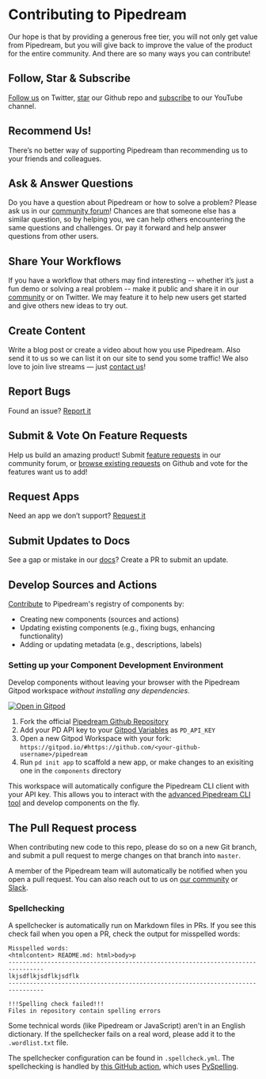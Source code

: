 # Contributing to Pipedream

Our hope is that by providing a generous free tier, you will not only get value from Pipedream, but you will give back to improve the value of the product for the entire community. And there are so many ways you can contribute!

## Follow, Star & Subscribe

[Follow us](https://twitter.com/pipedream) on Twitter, [star](https://github.com/PipedreamHQ/pipedream) our Github repo and [subscribe](https://www.youtube.com/pipedreamhq) to our YouTube channel.

## Recommend Us!

There’s no better way of supporting Pipedream than recommending us to your friends and colleagues.

## Ask & Answer Questions

Do you have a question about Pipedream or how to solve a problem? Please ask us in our [community forum](https://pipedream.com/community)! Chances are that someone else has a similar question, so by helping you, we can help others encountering the same questions and challenges. Or pay it forward and help answer questions from other users.

## Share Your Workflows

If you have a workflow that others may find interesting -- whether it’s just a fun demo or solving a real problem -- make it public and share it in our [community](https://pipedream.com/community/c/show-tell/8) or on Twitter. We may feature it to help new users get started and give others new ideas to try out.

## Create Content

Write a blog post or create a video about how you use Pipedream. Also send it to us so we can list it on our site to send you some traffic! We also love to join live streams — just [contact us](https://pipedream.com/support/)!

## Report Bugs

Found an issue? [Report it](https://pipedream.com/community/c/bugs/9)

## Submit & Vote On Feature Requests

Help us build an amazing product! Submit [feature requests](https://pipedream.com/community/c/feature-requests/7) in our community forum, or [browse existing requests](https://github.com/PipedreamHQ/pipedream/issues) on Github and vote for the features want us to add!

## Request Apps

Need an app we don’t support? [Request it](https://github.com/PipedreamHQ/pipedream/issues/new?assignees=&labels=app%2C+enhancement&template=app---service-integration.md&title=[APP])

## Submit Updates to Docs

See a gap or mistake in our [docs](https://github.com/PipedreamHQ/pipedream/tree/master/docs)? Create a PR to submit an update.

## Develop Sources and Actions

[Contribute](https://pipedream.com/docs/components/guidelines/) to Pipedream's registry of components by:

- Creating new components (sources and actions)
- Updating existing components (e.g., fixing bugs, enhancing functionality)
- Adding or updating metadata (e.g., descriptions, labels)

### Setting up your Component Development Environment

Develop components without leaving your browser with the Pipedream Gitpod workspace _without installing any dependencies_.

[![Open in Gitpod](https://gitpod.io/button/open-in-gitpod.svg)](https://gitpod.io/#https://github.com/PipedreamHQ/pipedream)

1. Fork the official [Pipedream Github Repository](https://github.com/PipedreamHQ/pipedream)
2. Add your PD API key to your [Gitpod Variables](https://gitpod.io/variables) as `PD_API_KEY`
3. Open a new Gitpod Workspace with your fork: `https://gitpod.io/#https://github.com/<your-github-username>/pipedream`
4. Run `pd init app` to scaffold a new app, or make changes to an exisiting one in the `components` directory

This workspace will automatically configure the Pipedream CLI client with your API key. This allows you to interact with the [advanced Pipedream CLI tool](https://pipedream.com/docs/cli/reference/) and develop components on the fly.

## The Pull Request process

When contributing new code to this repo, please do so on a new Git branch, and submit a pull request to merge changes on that branch into `master`.

A member of the Pipedream team will automatically be notified when you open a pull request. You can also reach out to us on [our community](https://pipedream.com/community/c/dev/11) or [Slack](https://pipedream.com/support).

### Spellchecking

A spellchecker is automatically run on Markdown files in PRs. If you see this check fail when you open a PR, check the output for misspelled words:

```text
Misspelled words:
<htmlcontent> README.md: html>body>p
--------------------------------------------------------------------------------
lkjsdflkjsdflkjsdflk
--------------------------------------------------------------------------------

!!!Spelling check failed!!!
Files in repository contain spelling errors
```

Some technical words (like Pipedream or JavaScript) aren't in an English dictionary. If the spellchecker fails on a real word, please add it to the `.wordlist.txt` file.

The spellchecker configuration can be found in `.spellcheck.yml`. The spellchecking is handled by [this GitHub action](https://github.com/rojopolis/spellcheck-github-actions), which uses [PySpelling](https://facelessuser.github.io/pyspelling/).
